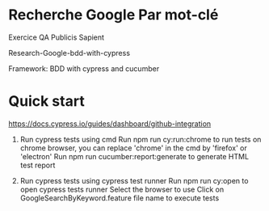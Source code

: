 # Recherche Google Par mot-clé
Exercice QA Publicis Sapient

Research-Google-bdd-with-cypress

Framework: BDD with cypress and cucumber

# Quick start


https://docs.cypress.io/guides/dashboard/github-integration

1) Run cypress tests using cmd
Run npm run cy:run:chrome to run tests on chrome browser, you can replace 'chrome' in the cmd by 'firefox' or 'electron'
Run npm run cucumber:report:generate to generate HTML test report

2) Run cypress tests using cypress test runner
Run npm run cy:open to open cypress tests runner
Select the browser to use
Click on GoogleSearchByKeyword.feature file name to execute tests

